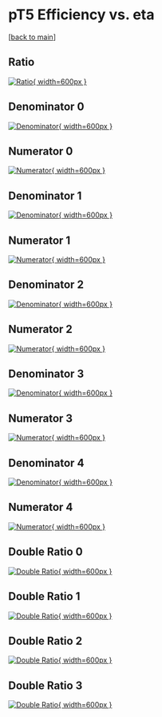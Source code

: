 # pT5 Efficiency vs. eta

[[back to main](./)]



## Ratio

[![Ratio](../mtv/var/pT5_vtr_0_0_eff_eta.png){ width=600px }](../mtv/var/pT5_vtr_0_0_eff_eta.pdf)

## Denominator 0

[![Denominator](../mtv/den/pT5_vtr_0_0_eff_eta_den0.png){ width=600px }](../mtv/den/pT5_vtr_0_0_eff_eta_den0.pdf)

## Numerator 0

[![Numerator](../mtv/num/pT5_vtr_0_0_eff_eta_num0.png){ width=600px }](../mtv/num/pT5_vtr_0_0_eff_eta_num0.pdf)

## Denominator 1

[![Denominator](../mtv/den/pT5_vtr_0_0_eff_eta_den1.png){ width=600px }](../mtv/den/pT5_vtr_0_0_eff_eta_den1.pdf)

## Numerator 1

[![Numerator](../mtv/num/pT5_vtr_0_0_eff_eta_num1.png){ width=600px }](../mtv/num/pT5_vtr_0_0_eff_eta_num1.pdf)

## Denominator 2

[![Denominator](../mtv/den/pT5_vtr_0_0_eff_eta_den2.png){ width=600px }](../mtv/den/pT5_vtr_0_0_eff_eta_den2.pdf)

## Numerator 2

[![Numerator](../mtv/num/pT5_vtr_0_0_eff_eta_num2.png){ width=600px }](../mtv/num/pT5_vtr_0_0_eff_eta_num2.pdf)

## Denominator 3

[![Denominator](../mtv/den/pT5_vtr_0_0_eff_eta_den3.png){ width=600px }](../mtv/den/pT5_vtr_0_0_eff_eta_den3.pdf)

## Numerator 3

[![Numerator](../mtv/num/pT5_vtr_0_0_eff_eta_num3.png){ width=600px }](../mtv/num/pT5_vtr_0_0_eff_eta_num3.pdf)

## Denominator 4

[![Denominator](../mtv/den/pT5_vtr_0_0_eff_eta_den4.png){ width=600px }](../mtv/den/pT5_vtr_0_0_eff_eta_den4.pdf)

## Numerator 4

[![Numerator](../mtv/num/pT5_vtr_0_0_eff_eta_num4.png){ width=600px }](../mtv/num/pT5_vtr_0_0_eff_eta_num4.pdf)

## Double Ratio 0

[![Double Ratio](../mtv/ratio/pT5_vtr_0_0_eff_eta_ratio0.png){ width=600px }](../mtv/ratio/pT5_vtr_0_0_eff_eta_ratio0.pdf)

## Double Ratio 1

[![Double Ratio](../mtv/ratio/pT5_vtr_0_0_eff_eta_ratio1.png){ width=600px }](../mtv/ratio/pT5_vtr_0_0_eff_eta_ratio1.pdf)

## Double Ratio 2

[![Double Ratio](../mtv/ratio/pT5_vtr_0_0_eff_eta_ratio2.png){ width=600px }](../mtv/ratio/pT5_vtr_0_0_eff_eta_ratio2.pdf)

## Double Ratio 3

[![Double Ratio](../mtv/ratio/pT5_vtr_0_0_eff_eta_ratio3.png){ width=600px }](../mtv/ratio/pT5_vtr_0_0_eff_eta_ratio3.pdf)

